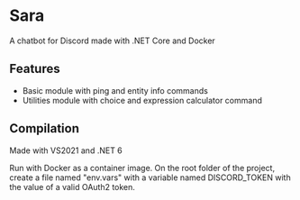 # Sara
A chatbot for Discord made with .NET Core and Docker

## Features
* Basic module with ping and entity info commands
* Utilities module with choice and expression calculator command

## Compilation
Made with VS2021 and .NET 6

Run with Docker as a container image. On the root folder of the project, create a file named "env.vars" 
with a variable named DISCORD_TOKEN with the value of a valid OAuth2 token.
